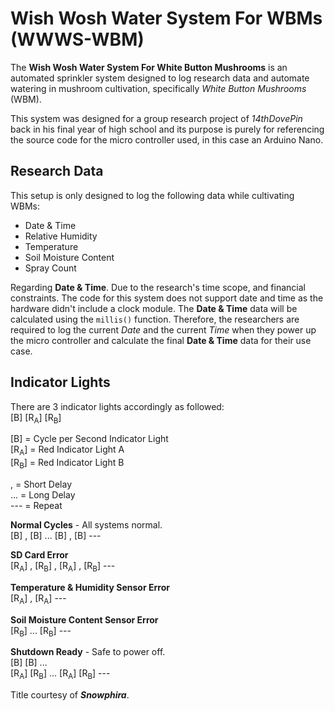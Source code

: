# Wish Wosh Water System For WBMs (WWWS-WBM)
The **Wish Wosh Water System For White Button Mushrooms** is an automated sprinkler system designed to log research data and automate watering in mushroom cultivation, specifically *White Button Mushrooms* (WBM).

This system was designed for a group research project of *14thDovePin* back in his final year of high school and its purpose is purely for referencing the source code for the micro controller used, in this case an Arduino Nano.

## Research Data
This setup is only designed to log the following data while cultivating WBMs:
- Date & Time
- Relative Humidity
- Temperature
- Soil Moisture Content
- Spray Count

Regarding **Date & Time**. Due to the research's time scope, and financial constraints. The code for this system does not support date and time as the hardware didn't include a clock module. The **Date & Time** data will be calculated using the `millis()` function. Therefore, the researchers are required to log the current *Date* and the current *Time* when they power up the micro controller and calculate the final **Date & Time** data for their use case.

## Indicator Lights
There are 3 indicator lights accordingly as followed:  
[B] [R<sub>A</sub>] [R<sub>B</sub>]

[B] = Cycle per Second Indicator Light  
[R<sub>A</sub>] = Red Indicator Light A  
[R<sub>B</sub>] = Red Indicator Light B

, = Short Delay  
... = Long Delay  
--- = Repeat

**Normal Cycles** - All systems normal.  
[B] , [B] ... [B] , [B] ---

**SD Card Error**  
[R<sub>A</sub>] , [R<sub>B</sub>] , [R<sub>A</sub>]  ,   [R<sub>B</sub>] ---

**Temperature & Humidity Sensor Error**  
[R<sub>A</sub>] , [R<sub>A</sub>] ---

**Soil Moisture Content Sensor Error**  
[R<sub>B</sub>] ... [R<sub>B</sub>] ---

**Shutdown Ready** - Safe to power off.  
[B] [B] ...  
[R<sub>A</sub>] [R<sub>B</sub>] ... [R<sub>A</sub>] [R<sub>B</sub>] ---

Title courtesy of ***Snowphira***.
